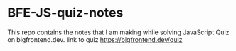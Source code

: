 # BFE-JS-quiz-notes

This repo contains the notes that I am making while solving JavaScript Quiz on bigfrontend.dev.
link to quiz
https://bigfrontend.dev/quiz
